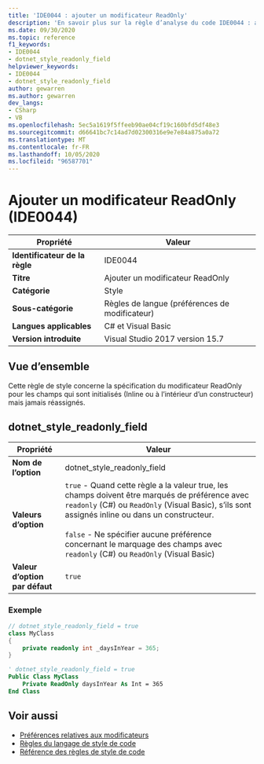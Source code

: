 ```yaml
---
title: 'IDE0044 : ajouter un modificateur ReadOnly'
description: 'En savoir plus sur la règle d’analyse du code IDE0044 : ajouter un modificateur ReadOnly'
ms.date: 09/30/2020
ms.topic: reference
f1_keywords:
- IDE0044
- dotnet_style_readonly_field
helpviewer_keywords:
- IDE0044
- dotnet_style_readonly_field
author: gewarren
ms.author: gewarren
dev_langs:
- CSharp
- VB
ms.openlocfilehash: 5ec5a1619f5ffeeb90ae04cf19c160bfd5df48e3
ms.sourcegitcommit: d66641bc7c14ad7d02300316e9e7e84a875a0a72
ms.translationtype: MT
ms.contentlocale: fr-FR
ms.lasthandoff: 10/05/2020
ms.locfileid: "96587701"
---
```

# <a name="add-readonly-modifier-ide0044"></a>Ajouter un modificateur ReadOnly (IDE0044)

|Propriété|Valeur|
|-|-|
| **Identificateur de la règle** | IDE0044 |
| **Titre** | Ajouter un modificateur ReadOnly |
| **Catégorie** | Style |
| **Sous-catégorie** | Règles de langue (préférences de modificateur) |
| **Langues applicables** | C# et Visual Basic |
| **Version introduite** | Visual Studio 2017 version 15.7 |

## <a name="overview"></a>Vue d’ensemble

Cette règle de style concerne la spécification du modificateur ReadOnly pour les champs qui sont initialisés (Inline ou à l’intérieur d’un constructeur) mais jamais réassignés.

## <a name="dotnet_style_readonly_field"></a>dotnet_style_readonly_field

|Propriété|Valeur|
|-|-|
| **Nom de l’option** | dotnet_style_readonly_field |
| **Valeurs d’option** | `true` - Quand cette règle a la valeur true, les champs doivent être marqués de préférence avec `readonly` (C#) ou `ReadOnly` (Visual Basic), s’ils sont assignés inline ou dans un constructeur.<br /><br />`false` - Ne spécifier aucune préférence concernant le marquage des champs avec `readonly` (C#) ou `ReadOnly` (Visual Basic) |
| **Valeur d’option par défaut** | `true` |

### <a name="example"></a>Exemple

```csharp
// dotnet_style_readonly_field = true
class MyClass
{
    private readonly int _daysInYear = 365;
}
```

```vb
' dotnet_style_readonly_field = true
Public Class MyClass
    Private ReadOnly daysInYear As Int = 365
End Class
```

## <a name="see-also"></a>Voir aussi

- [Préférences relatives aux modificateurs](modifier-preferences.md)
- [Règles du langage de style de code](language-rules.md)
- [Référence des règles de style de code](index.md)

